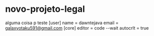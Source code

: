 # novo-projeto-legal
alguma coisa p teste
[user]
	name = dawntejava
	email = galaxyotaku591@gmail.com
[core]
	editor = code --wait
	autocrlt = true
